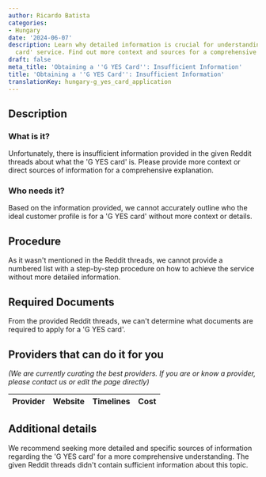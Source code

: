 ```yaml
---
author: Ricardo Batista
categories:
- Hungary
date: '2024-06-07'
description: Learn why detailed information is crucial for understanding the 'G YES
  card' service. Find out more context and sources for a comprehensive explanation.
draft: false
meta_title: 'Obtaining a ''G YES Card'': Insufficient Information'
title: 'Obtaining a ''G YES Card'': Insufficient Information'
translationKey: hungary-g_yes_card_application
---
```



## Description
### What is it?
Unfortunately, there is insufficient information provided in the given Reddit threads about what the 'G YES card' is. Please provide more context or direct sources of information for a comprehensive explanation.

### Who needs it?
Based on the information provided, we cannot accurately outline who the ideal customer profile is for a 'G YES card' without more context or details.

## Procedure
As it wasn't mentioned in the Reddit threads, we cannot provide a numbered list with a step-by-step procedure on how to achieve the service without more detailed information.

## Required Documents
From the provided Reddit threads, we can't determine what documents are required to apply for a 'G YES card'.

## Providers that can do it for you

_(We are currently curating the best providers. If you are or know a provider, please contact us or edit the page directly)_

| Provider        |     Website     |     Timelines    |       Cost      |
| --------------- | --------------- |  :-------------: | :-------------: |

## Additional details
We recommend seeking more detailed and specific sources of information regarding the 'G YES card' for a more comprehensive understanding. The given Reddit threads didn't contain sufficient information about this topic.